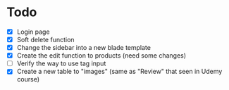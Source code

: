 # Todo
- [x] Login page
- [x] Soft delete function 
- [x] Change the sidebar into a new blade template
- [x] Create the edit function to products (need some changes)
- [ ] Verify the way to use tag input 
- [x] Create a new table to "images" (same as "Review" that seen in Udemy course)
